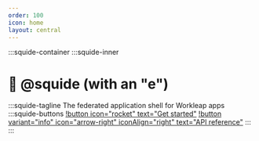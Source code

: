 ```yaml
---
order: 100
icon: home
layout: central
---
```


<style>
    #welcome h1 {
        display: none;
    }

    .squide-container {
        display: flex;
        align-items: center;
        justify-content: center;
        text-align: center;
        margin-top: 5rem;
    }

    .squide-inner h1 {
        display: block;
        margin-bottom: 1rem;
        font-size: 2.5rem;
    }

    /* Always hide the header anchor */
    .squide-inner h1 a {
        display: none !important;
    }

    .squide-tagline p {
        font-size: 1.5rem;
    }

    .squide-buttons p {
        display: inline-flex;
        column-gap: 18px;
    }
</style>

:::squide-container
:::squide-inner
# 🦑 @squide (with an "e")
:::squide-tagline
The federated application shell for Workleap apps
:::squide-buttons
[!button icon="rocket" text="Get started"](/getting-started.md)
[!button variant="info" icon="arrow-right" iconAlign="right" text="API reference"](/reference)
:::
:::







